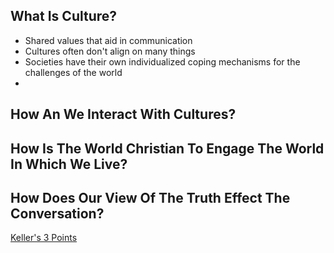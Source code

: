 ## What Is Culture?

- Shared values that aid in communication
- Cultures often don't align on many things
- Societies have their own individualized coping mechanisms for the challenges of the world
- 

## How An We Interact With Cultures?



## How Is The World Christian To Engage The World In Which We Live?



## How Does Our View Of The Truth Effect The Conversation?

[Keller's 3 Points](notes/Spring%202023/World%20Christian/Class%20Notes/Keller's%203%20Points.md)